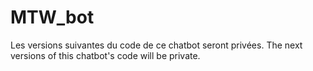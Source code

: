 # MTW_bot

Les versions suivantes du code de ce chatbot seront privées.
The next versions of this chatbot's code will be private.
